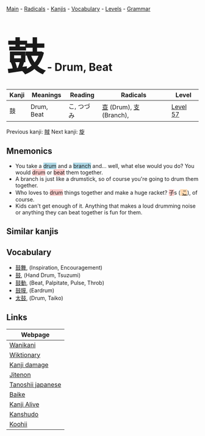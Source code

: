 <style> bigfont {font-size: 100px}</style>
[Main](../index.md) -
[Radicals](../radicals.md) -
[Kanjis](../kanjis.md) -
[Vocabulary](../vocabulary.md) -
[Levels](../levels.md) -
[Grammar](../grammar.md)
# <bigfont> 鼓</bigfont> - Drum, Beat 

| Kanji | Meanings | Reading | Radicals | Level |
| --- | --- | --- | --- | --- |
| 鼓 | Drum, Beat | こ, つづみ | [壴](../radicals/壴.md) (Drum), [支](../radicals/支.md) (Branch),  | [Level 57](../levels/wk_level57.md) |

Previous kanji: [賊](賊.md) Next kanji: [旋](旋.md) 

## Mnemonics
 * You take a <span style="background-color:#ADD8E6"> drum</span> and a <span style="background-color:#ADD8E6"> branch</span> and... well, what else would you do? You would <span style="background-color:#ffcccb"> drum</span> or <span style="background-color:#ffcccb"> beat</span> them together.
* A branch is just like a drumstick, so of course you're going to drum them together.
* Who loves to <span style="background-color:#ffcccb"> drum</span> things together and make a huge racket? <span style="background-color:#ffcccb"> 子</span>s (<span style="background-color:#fed8b1"> [こ](https://jisho.org/search/こ)</span>), of course.
* Kids can't get enough of it. Anything that makes a loud drumming noise or anything they can beat together is fun for them.


## Similar kanjis
 


## Vocabulary
 * [鼓舞](../vocabulary/鼓.md), (Inspiration, Encouragement)
* [鼓](../vocabulary/鼓.md), (Hand Drum, Tsuzumi)
* [鼓動](../vocabulary/鼓.md), (Beat, Palpitate, Pulse, Throb)
* [鼓膜](../vocabulary/鼓.md), (Eardrum)
* [太鼓](../vocabulary/鼓.md), (Drum, Taiko)



## Links 

| Webpage |
| --- |
| [Wanikani          ](https://www.wanikani.com/kanji/鼓) |
| [Wiktionary        ](https://en.wiktionary.org/wiki/鼓) |
| [Kanji damage      ](http://www.kanjidamage.com/kanji/search?utf8=✓&q=鼓) |
| [Jitenon           ](https://jitenon.com/kanji/鼓) |
| [Tanoshii japanese ](https://www.tanoshiijapanese.com/dictionary/kanji.cfm?k=鼓) |
| [Baike             ](https://baike.baidu.com/item/鼓) |
| [Kanji Alive       ](https://app.kanjialive.com/鼓) |
| [Kanshudo          ](https://www.kanshudo.com/searchmn?q=鼓) |
| [Koohii            ](https://kanji.koohii.com/study/kanji/鼓) |
